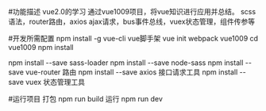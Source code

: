 #功能描述
vue2.0的学习
通过vue1009项目，将vue知识进行应用并总结。
scss语法，router路由，axios ajax请求，bus事件总线，vuex状态管理，组件传参等

#开发所需配置
npm install -g vue-cli			vue脚手架
vue init webpack vue1009
cd vue1009
npm install

npm install --save sass-loader
npm install --save node-sass
npm install --save vue-router	路由
npm install --save axios			接口请求工具
npm install --save vuex				状态管理工具

#运行项目
打包		npm run build
运行		npm run dev